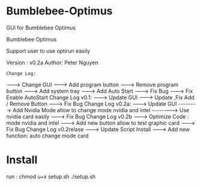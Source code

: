Bumblebee-Optimus
=================

GUI for Bumblebee Optimus

Bumblebee Optimus

Support user to use optirun easily

Version : v0.2a
Author: Peter Nguyen

    Change Log:
  ---> Change GUI
	---> Add program button
	---> Remove program button
	---> Add system tray
	---> Add Auto Start
	---> Fix Bug
	---> Fix Enable AutoStart
    Change Log v0.1:
	---> Update GUI
	---> Update ,Fix Add / Remove Button
	---> Fix Bug
    Change Log v0.2a:
	---> Update GUI
	--------> Add Nvidia Mode allow to change mode nvidia and intel
	--------> Use nvidia card easily
	---> Fix Bug
    Change Log v0.2b
	---> Optimize Code : mode nvidia and intel
	---> Add new button allow to test graphic card
	---> Fix Bug
    Change Log v0.2relase
	---> Update Script Install
	---> Add new function: auto change mode card

# Install

run :
      chmod u+x setup.sh
      ./setup.sh